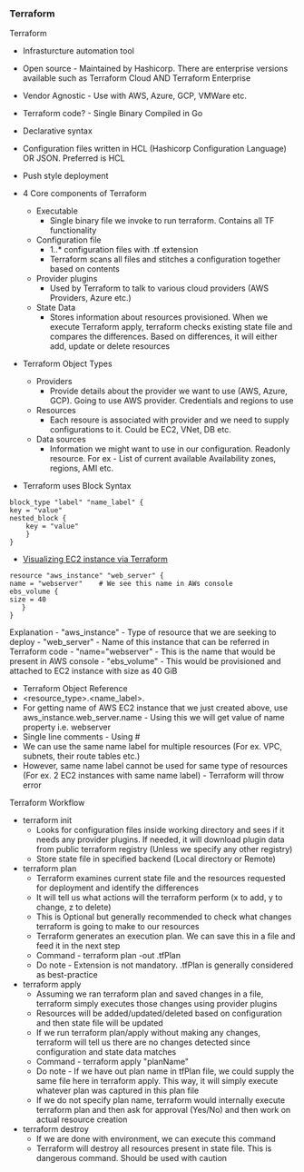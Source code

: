 ### Terraform
Terraform
- Infrasturcture automation tool
- Open source - Maintained by Hashicorp. There are enterprise versions available such as Terraform Cloud AND Terraform Enterprise
- Vendor Agnostic - Use with AWS, Azure, GCP, VMWare etc.
- Terraform code? - Single Binary Compiled in Go
- Declarative syntax
- Configuration files written in HCL (Hashicorp Configuration Language) OR JSON. Preferred is HCL
- Push style deployment
- 4 Core components of Terraform
    - Executable
        - Single binary file we invoke to run terraform. Contains all TF functionality
    - Configuration file
        - 1..* configuration files with .tf extension
        - Terraform scans all files and stitches a configuration together based on contents
    - Provider plugins
        - Used by Terraform to talk to various cloud providers (AWS Providers, Azure etc.)
    - State Data
        - Stores information about resources provisioned. When we execute Terraform apply, terraform checks existing state file and compares the differences. Based on differences, it will either add, update or delete resources

- Terraform Object Types
    - Providers
        - Provide details about the provider we want to use (AWS, Azure, GCP). Going to use AWS provider. Credentials and regions to use
    - Resources
        - Each resoure is associated with provider and we need to supply configurations to it. Could be EC2, VNet, DB etc.
   - Data sources
        - Information we might want to use in our configuration. Readonly resource. For ex - List of current available Availability zones, regions, AMI etc.
          
- Terraform uses Block Syntax
```
block_type "label" "name_label" {
key = "value"
nested_block {
    key = "value"
    }
}
```

- [Visualizing EC2 instance via Terraform](https://registry.terraform.io/providers/hashicorp/aws/latest/docs/resources/instance)
```
resource "aws_instance" "web_server" {
name = "webserver"    # We see this name in AWs console
ebs_volume {
size = 40 
   }
}
```

Explanation
    - "aws_instance" - Type of resource that we are seeking to deploy
    - "web_server" - Name of this instance that can be referred in Terraform code
    - "name="webserver" - This is the name that would be present in AWS console
    - "ebs_volume" - This would be provisioned and attached to EC2 instance with size as 40 GiB

- Terraform Object Reference
- <resource_type>.<name_label>.<attribute>
- For getting name of AWS EC2 instance that we just created above, use aws_instance.web_server.name - Using this we will get value of name property i.e. webserver
- Single line comments - Using #
- We can use the same name label for multiple resources (For ex. VPC, subnets, their route tables etc.)
- However, same name label cannot be used for same type of resources (For ex. 2 EC2 instances with same name label) - Terraform will throw error

Terraform Workflow
- terraform init
  - Looks for configuration files inside working directory and sees if it needs any provider plugins. If needed, it will download plugin data from public terraform registry (Unless we specify any other registry)
  - Store state file in specified backend (Local directory or Remote)
- terraform plan
  - Terraform examines current state file and the resources requested for deployment and identify the differences
  - It will tell us what actions will the terraform perform (x to add, y to change, z to delete)
  - This is Optional but generally recommended to check what changes terraform is going to make to our resources
  - Terraform generates an execution plan. We can save this in a file and feed it in the next step
  - Command - terraform plan -out <fileName>.tfPlan 
  - Do note - Extension is not mandatory. .tfPlan is generally considered as best-practice 
- terraform apply
  - Assuming we ran terraform plan and saved changes in a file, terraform simply executes those changes using provider plugins
  - Resources will be added/updated/deleted based on configuration and then state file will be updated
  - If we run terraform plan/apply without making any changes, terraform will tell us there are no changes detected since configuration and state data matches
  - Command - terraform apply "planName"
  - Do note - If we have out plan name in tfPlan file, we could supply the same file here in terraform apply. This way, it will simply execute whatever plan was captured in this plan file
  - If we do not specify plan name, terraform would internally execute terraform plan and then ask for approval (Yes/No) and then work on actual resource creation
- terraform destroy
  - If we are done with environment, we can execute this command
  - Terraform will destroy all resources present in state file. This is dangerous command. Should be used with caution

